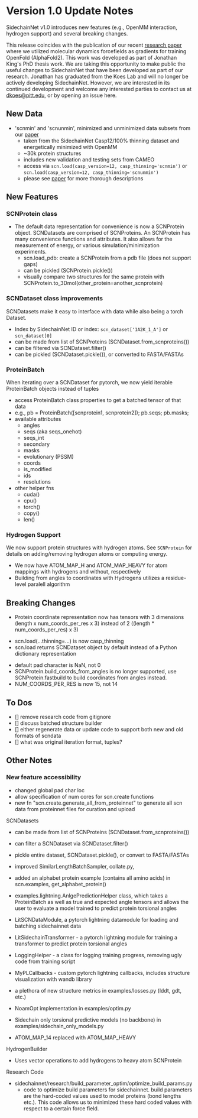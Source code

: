 # Version 1.0 Update Notes
SidechainNet v1.0 introduces new features (e.g., OpenMM interaction, hydrogen support) and several breaking changes. 

This release coincides with the publication of our recent [research paper](https://doi.org/10.1101/2023.10.03.560775) where
we utilized molecular dynamics forcefields as gradients for training OpenFold (AlphaFold2). This work was developed
as part of Jonathan King's PhD thesis work. We are taking this opportunity to make public the
useful changes to SidechainNet that have been developed as part of our research. Jonathan has graduated from the Koes Lab
and will no longer be actively developing SidechainNet. However, we are interested in its continued development and
welcome any interested parties to contact us at dkoes@pitt.edu, or by opening an issue here.

## New Data
* 'scnmin' and 'scnunmin', minimized and unminimized data subsets from our [paper](https://doi.org/10.1101/2023.10.03.560775)
    * taken from the SidechainNet Casp12/100% thinning dataset and energetically minimized with OpenMM
    * ~30k protein structures
    * includes new validation and testing sets from CAMEO
    * access via `scn.load(casp_version=12, casp_thinning='scnmin')` or `scn.load(casp_version=12, casp_thinning='scnunmin')`
    * please see [paper](https://doi.org/10.1101/2023.10.03.560775) for more thorough descriptions
    

## New Features

### SCNProtein class
- The default data representation for convenience is now a SCNProtein object. SCNDatasets are comprised of SCNProteins. An SCNProtein has many convenience functions and attributes. It also allows for the measurement of energy, or various simulation/minimization experiments.
  - scn.load_pdb: create a SCNProtein from a pdb file (does not support gaps)
  - can be pickled (SCNProtein.pickle())
  - visually compare two structures for the same protein with SCNProtein.to_3Dmol(other_protein=another_scnprotein)

### SCNDataset class improvements
SCNDatasets make it easy to interface with data while also being a torch Dataset.
- Index by SidechainNet ID or index: `scn_dataset['1A2K_1_A']` or `scn_dataset[0]`
- can be made from list of SCNProteins (SCNDataset.from_scnproteins())
- can be filtered via SCNDataset.filter()
- can be pickled (SCNDataset.pickle()), or converted to FASTA/FASTAs

### ProteinBatch
When iterating over a SCNDataset for pytorch, we now yield iterable ProteinBatch objects instead of tuples
  - access ProteinBatch class properties to get a batched tensor of that data
  - e.g., pb = ProteinBatch([scnprotein1, scnprotein2]); pb.seqs; pb.masks;
  - available attributes
    - angles
    - seqs (aka seqs_onehot)
    - seqs_int
    - secondary
    - masks
    - evolutionary (PSSM)
    - coords
    - is_modified
    - ids
    - resolutions
  - other helper fns
    - cuda()
    - cpu()
    - torch()
    - copy()
    - len()

### Hydrogen Support
We now support protein structures with hydrogen atoms. See `SCNProtein` for details on adding/removing hydrogen atoms or 
computing energy. 
* We now have ATOM_MAP_H and ATOM_MAP_HEAVY for atom mappings with hydrogens and without, respectively
* Building from angles to coordinates with Hydrogens utilizes a residue-level paralell algorithm 

## Breaking Changes
- Protein coordinate representation now has tensors with 3 dimensions (length x num_coords_per_res x 3) instead of 2 ((length * num_coords_per_res) x 3)
* scn.load(...thinning=...) is now casp_thinning
* scn.load returns SCNDataset object by default instead of a Python dictionary representation
- default pad character is NaN, not 0
- SCNProtein.build_coords_from_angles is no longer supported, use SCNProtein.fastbuild to build coordinates from angles instead.
- NUM_COORDS_PER_RES is now 15, not 14


## To Dos
- [] remove research code from gitignore
- [] discuss batched structure builder
- [] either regenerate data or update code to support both new and old formats of scndata
- [] what was original iteration format, tuples?




## Other Notes


### New feature accessibility
- changed global pad char loc
- allow specification of num cores for scn.create functions
- new fn "scn.create.generate_all_from_proteinnet" to generate all scn data from proteinnet files for curation and upload

    
SCNDatasets
- can be made from list of SCNProteins (SCNDataset.from_scnproteins())
- can filter a SCNDataset via SCNDataset.filter()
- pickle entire dataset, SCNDataset.pickle(), or convert to FASTA/FASTAs

- improved SimilarLengthBatchSampler, collate.py,
- added an alphabet protein example (contains all amino acids) in scn.examples, get_alphabet_protein()
- examples.lightning.AnlgePredictionHelper class, which takes a ProteinBatch as well as true and expected angle tensors and allows the user to evaluate a model trained to predict protein torsional angles
- LitSCNDataModule, a pytorch lightning datamodule for loading and batching sidechainnet data
- LitSidechainTransformer - a pytorch lightning module for training a transformer to predict protein torsional angles
- LoggingHelper - a class for logging training progress, removing ugly code from training script
- MyPLCallbacks - custom pytorch lightning callbacks, includes structure visualization with wandb library
- a plethora of new structure metrics in examples/losses.py (lddt, gdt, etc.)
- NoamOpt implementation in examples/optim.py
- Sidechain only torsional predictive models (no backbone) in examples/sidechain_only_models.py
- ATOM_MAP_14 replaced with ATOM_MAP_HEAVY


HydrogenBuilder
- Uses vector operations to add hydrogens to heavy atom SCNProtein


Research Code
- sidechainnet/research/build_parameter_optim/optimize_build_params.py
  - code to optimize build parameters for sidechainnet. build parameters
  are the hard-coded values used to model proteins (bond lengths etc.). This code allows us to minimized these hard coded values with respect to a certain force field.

